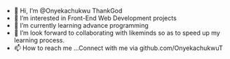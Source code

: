 - 👋 Hi, I’m @Onyekachukwu ThankGod
- 👀 I’m interested in Front-End Web Development projects
- 🌱 I’m currently learning advance programming
- 💞️ I’m look forward to collaborating with likeminds so as to speed up my learning process.
- 📫 How to reach me ...Connect with me via github.com/OnyekachukwuT

<!---
OnyekachukwuT/OnyekachukwuT is a ✨ special ✨ repository because its `README.md` (this file) appears on your GitHub profile.
You can click the Preview link to take a look at your changes.
--->
